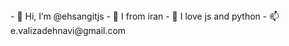 <Github>
- 👋 Hi, I’m @ehsangitjs
- 👀 I from iran
- 💞️ I love js and python
- 📫 e.valizadehnavi@gmail.com
</Github>
